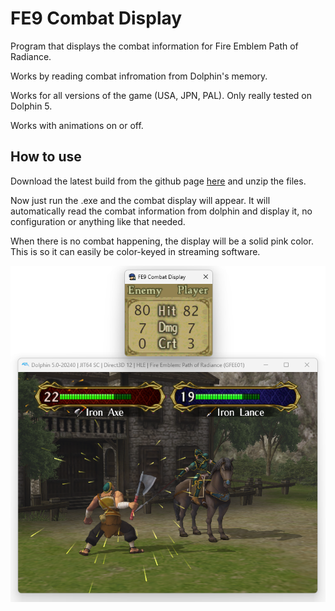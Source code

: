 # FE9 Combat Display

Program that displays the combat information for Fire Emblem Path of Radiance.

Works by reading combat infromation from Dolphin's memory.

Works for all versions of the game (USA, JPN, PAL). Only really tested on Dolphin 5.

Works with animations on or off.

## How to use

Download the latest build from the github page [here](https://github.com/TurtleMan64/FE9-Combat-Display/releases/download/1.2/FE9-Combat-Display-1.2.zip) and unzip the files.

Now just run the .exe and the combat display will appear. It will automatically read the combat information from dolphin and display it, no configuration or anything like that needed.

When there is no combat happening, the display will be a solid pink color. This is so it can easily be color-keyed in streaming software.

![Battle1](FE9-Combat-Display/res/Preview.png)
